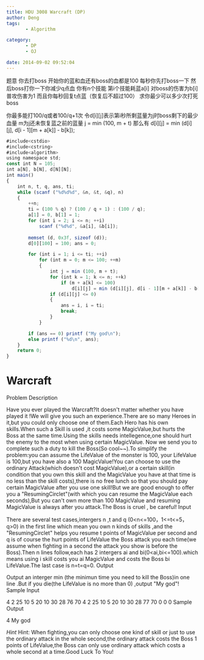 ```yaml
---
title: HDU 3008 Warcraft (DP)
author: Deng
tags: 
       - Algorithm

category: 
       - DP
       - OJ

date: 2014-09-02 09:52:04
---
```

题意 你去打boss 开始你的蓝和血还有boss的血都是100 每秒你先打boss一下 然后boss打你一下你减少q点血 你有n个技能 第i个技能耗蓝a[i] 对boss的伤害为b[i] 普攻伤害为1 而且你每秒回复t点蓝（恢复后不超过100） 求你最少可以多少次打死boss

你最多能打100/q或者100/q+1次 令d[i][j]表示第i秒所剩蓝量为j时boss剩下的最少血量 m为j还未恢复蓝之前的蓝量 j = min (100, m + t) 那么有 d[i][j] = min (d[i][j], d[i - 1][m + a[k]] - b[k]);

```js 
#include<cstdio>
#include<cstring>
#include<algorithm>
using namespace std;
const int N = 105;
int a[N], b[N], d[N][N];
int main()
{
    int n, t, q, ans, ti;
    while (scanf ("%d%d%d", &n, &t, &q), n)
    {
        ++n;
        ti = (100 % q) ? (100 / q + 1) : (100 / q);
        a[1] = 0, b[1] = 1;
        for (int i = 2; i <= n; ++i)
            scanf ("%d%d", &a[i], &b[i]);
            
        memset (d, 0x3f, sizeof (d));
        d[0][100] = 100; ans = 0;

        for (int i = 1; i <= ti; ++i)
            for (int m = 0; m <= 100; ++m)
            {
                int j = min (100, m + t);
                for (int k = 1; k <= n; ++k)
                    if (m + a[k] <= 100)
                        d[i][j] = min (d[i][j], d[i - 1][m + a[k]] - b[k]);
                if (d[i][j] <= 0)
                {
                    ans = i, i = ti;
                    break;
                }
            }

        if (ans == 0) printf ("My god\n");
        else printf ("%d\n", ans);
    }
    return 0;
}
```

# Warcraft

Problem Description

Have you ever played the Warcraft?It doesn't matter whether you have played it !We will give you such an experience.There are so many Heroes in it,but you could only choose one of them.Each Hero has his own skills.When such a Skill is used ,it costs some MagicValue,but hurts the Boss at the same time.Using the skills needs intellegence,one should hurt the enemy to the most when using certain MagicValue.
Now we send you to complete such a duty to kill the Boss(So cool~~).To simplify the problem:you can assume the LifeValue of the monster is 100, your LifeValue is 100,but you have also a 100 MagicValue!You can choose to use the ordinary Attack(which doesn't cost MagicValue),or a certain skill(in condition that you own this skill and the MagicValue you have at that time is no less than the skill costs),there is no free lunch so that you should pay certain MagicValue after you use one skill!But we are good enough to offer you a "ResumingCirclet"(with which you can resume the MagicValue each seconds),But you can't own more than 100 MagicValue and resuming MagicValue is always after you attack.The Boss is cruel , be careful!
Input

There are several test cases,intergers n ,t and q (0<n<=100，1<=t<=5，q>0) in the first line which mean you own n kinds of skills ,and the "ResumingCirclet" helps you resume t points of MagicValue per second and q is of course the hurt points of LifeValue the Boss attack you each time(we assume when fighting in a second the attack you show is before the Boss).Then n lines follow,each has 2 intergers ai and bi(0<ai,bi<=100).which means using i skill costs you ai MagicValue and costs the Boss bi LifeValue.The last case is n=t=q=0.
Output

Output an interger min (the minimun time you need to kill the Boss)in one line .But if you die(the LifeValue is no more than 0) ,output "My god"!
Sample Input

4 2 25 10 5 20 10 30 28 76 70 4 2 25 10 5 20 10 30 28 77 70 0 0 0
Sample Output

4 My god

*Hint* Hint: When fighting,you can only choose one kind of skill or just to use the ordinary attack in the whole second,the ordinary attack costs the Boss 1 points of LifeValue,the Boss can only use ordinary attack which costs a whole second at a time.Good Luck To You!